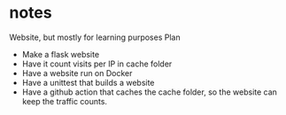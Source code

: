 # notes
Website, but mostly for learning purposes
Plan
* Make a flask website
* Have it count visits per IP in cache folder
* Have a website run on Docker
* Have a unittest that builds a website
* Have a github action that caches the cache folder, so the website can keep the traffic counts. 
